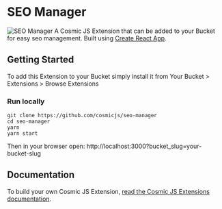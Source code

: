 # SEO Manager
![SEO Manager](https://cosmicjs.com/uploads/c0b69230-5465-11e7-8f9b-55e12bd346d8-Screen%20Shot%202017-06-18%20at%203.35.43%20PM.png)
A Cosmic JS Extension that can be added to your Bucket for easy seo management.  Built using [Create React App](https://github.com/facebookincubator/create-react-app).
## Getting Started
To add this Extension to your Bucket simply install it from Your Bucket > Extensions > Browse Extensions
### Run locally
```
git clone https://github.com/cosmicjs/seo-manager
cd seo-manager
yarn
yarn start
```
Then in your browser open: http://localhost:3000?bucket_slug=your-bucket-slug
## Documentation
To build your own Cosmic JS Extension, [read the Cosmic JS Extensions documentation](https://cosmicjs.com/docs/extensions).

